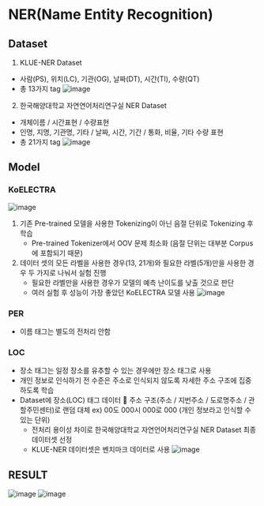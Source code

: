 # NER(Name Entity Recognition)

## Dataset
1. KLUE-NER Dataset
- 사람(PS), 위치(LC), 기관(OG), 날짜(DT), 시간(TI), 수량(QT)
- 총 13가지 tag
![image](https://user-images.githubusercontent.com/77089771/200480987-3589538e-69fd-4df0-a951-0441586a935d.png)

2. 한국해양대학교 자연연어처리연구실 NER Dataset
- 개체이름 / 시간표현 / 수량표현
- 인명, 지명, 기관명, 기타 / 날짜, 시간, 기간 / 통화, 비율, 기타 수량 표현
- 총 21가지 tag
![image](https://user-images.githubusercontent.com/77089771/200483945-90ff50f3-1c2b-4d78-b961-6a05bfdca698.png)


## Model
### KoELECTRA
![image](https://user-images.githubusercontent.com/77089771/200484907-cbb57131-4f1e-4900-934b-481f1e60e19f.png)
1. 기존 Pre-trained 모델을 사용한 Tokenizing이 아닌 음절 단위로 Tokenizing 후 학습
   - Pre-trained Tokenizer에서 OOV 문제 최소화 (음절 단위는 대부분 Corpus에 포함되기 때문)
2. 데이터 셋의 모든 라벨을 사용한 경우(13, 21개)와 필요한 라벨(5개)만을 사용한 경우 두 가지로 나눠서 실험 진행
   - 필요한 라벨만을 사용한 경우가 모델의 예측 난이도를 낮출 것으로 판단
   - 여러 실험 후 성능이 가장 좋았던 KoELECTRA 모델 사용
![image](https://user-images.githubusercontent.com/77089771/200487309-e300dbd2-4643-4868-9458-ab80d3cdbd36.png)

### PER
- 이름 태그는 별도의 전처리 안함

### LOC
- 장소 태그는 일정 장소를 유추할 수 있는 경우에만 장소 태그로 사용
- 개인 정보로 인식하기 전 수준은 주소로 인식되지 않도록 자세한 주소 구조에 집중하도록 학습
- Dataset에 장소(LOC) 태그 데이터  주소 구조(주소 / 지번주소 / 도로명주소 / 관할주민센터)로 랜덤 대체
  ex) 00도 000시 000로 000 (개인 정보라고 인식할 수 있는 단위)
  - 전처리 용이성 차이로 한국해양대학교 자연언어처리연구실 NER Dataset 최종 데이터셋 선정
  - KLUE-NER 데이터셋은 벤치마크 데이터로 사용
  ![image](https://user-images.githubusercontent.com/77089771/200487826-89d54756-0e22-460a-bcae-e41d4b03d319.png)


## RESULT
![image](https://user-images.githubusercontent.com/77089771/200488473-0d42d7c4-51a3-428b-b291-4c49e67cf91b.png)
![image](https://user-images.githubusercontent.com/77089771/200488187-4233e6ff-35a9-4005-bde7-8de8e5851f7c.png)


